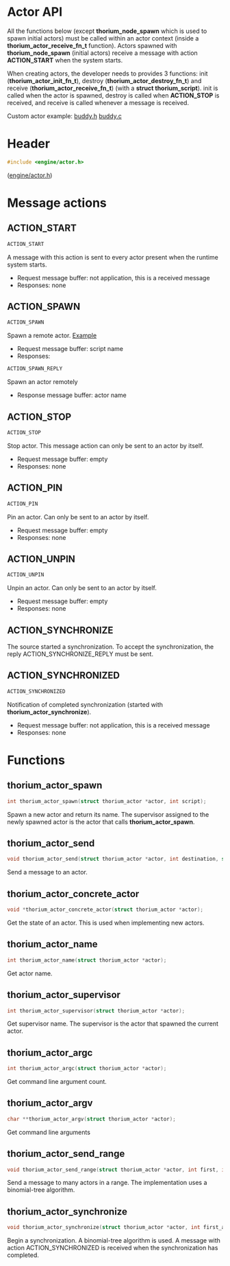 # Actor API

All the functions below (except **thorium_node_spawn** which is used
                to spawn initial actors) must be called within an actor context (inside a
**thorium_actor_receive_fn_t** function).
Actors spawned with **thorium_node_spawn** (initial actors) receive a message with action **ACTION_START**
when the system starts.

When creating actors, the developer needs to provides 3 functions: init
(**thorium_actor_init_fn_t**), destroy (**thorium_actor_destroy_fn_t**) and receive
(**thorium_actor_receive_fn_t**)
(with a **struct thorium_script**). init is called when the actor is spawned, destroy is called
when **ACTION_STOP** is received, and receive is called whenever a message is received.

Custom actor example: [buddy.h](../examples/mock/buddy.h) [buddy.c](../examples/mock/buddy.c)

# Header

```C
#include <engine/actor.h>
```

([engine/actor.h](../engine/actor.h))

# Message actions

## ACTION_START

```C
ACTION_START
```

A message with this action is sent to every actor present when the runtime system starts.

- Request message buffer: not application, this is a received message
- Responses: none

## ACTION_SPAWN

```C
ACTION_SPAWN
```

Spawn a remote actor. [Example](../examples/remote_spawn/table.c)

- Request message buffer: script name
- Responses:

```C
ACTION_SPAWN_REPLY
```

Spawn an actor remotely
- Response message buffer: actor name

## ACTION_STOP

```C
ACTION_STOP
```

Stop actor. This message action can only be sent to an actor by
itself.

- Request message buffer: empty
- Responses: none

## ACTION_PIN

```C
ACTION_PIN
```

Pin an actor. Can only be sent to an actor by itself.

- Request message buffer: empty
- Responses: none

## ACTION_UNPIN

```C
ACTION_UNPIN
```

Unpin an actor. Can only be sent to an actor by itself.

- Request message buffer: empty
- Responses: none

## ACTION_SYNCHRONIZE

The source started a synchronization. To accept the synchronization,
the reply ACTION_SYNCHRONIZE_REPLY must be sent.

## ACTION_SYNCHRONIZED

```C
ACTION_SYNCHRONIZED
```

Notification of completed synchronization (started with **thorium_actor_synchronize**).

- Request message buffer: not application, this is a received message
- Responses: none

# Functions

## thorium_actor_spawn

```C
int thorium_actor_spawn(struct thorium_actor *actor, int script);
```
Spawn a new actor and return its name. The supervisor assigned to the newly spawned actor is the actor
that calls **thorium_actor_spawn**.


## thorium_actor_send

```C
void thorium_actor_send(struct thorium_actor *actor, int destination, struct thorium_message *message);
```

Send a message to an actor.

## thorium_actor_concrete_actor

```C
void *thorium_actor_concrete_actor(struct thorium_actor *actor);
```

Get the state of an actor. This is used when implementing new
actors.


## thorium_actor_name

```C
int thorium_actor_name(struct thorium_actor *actor);
```

Get actor name.

## thorium_actor_supervisor

```C
int thorium_actor_supervisor(struct thorium_actor *actor);
```

Get supervisor name. The supervisor is the actor that spawned the current
actor.

## thorium_actor_argc

```C
int thorium_actor_argc(struct thorium_actor *actor);
```

Get command line argument count.

## thorium_actor_argv

```C
char **thorium_actor_argv(struct thorium_actor *actor);
```

Get command line arguments

## thorium_actor_send_range

```C
void thorium_actor_send_range(struct thorium_actor *actor, int first, int last, struct thorium_message *message);
```

Send a message to many actors in a range. The implementation uses
a binomial-tree algorithm.

## thorium_actor_synchronize

```C
void thorium_actor_synchronize(struct thorium_actor *actor, int first_actor, int last_actor);
```

Begin a synchronization. A binomial-tree algorithm is used.
A message with action ACTION_SYNCHRONIZED is received when the
synchronization has completed.

